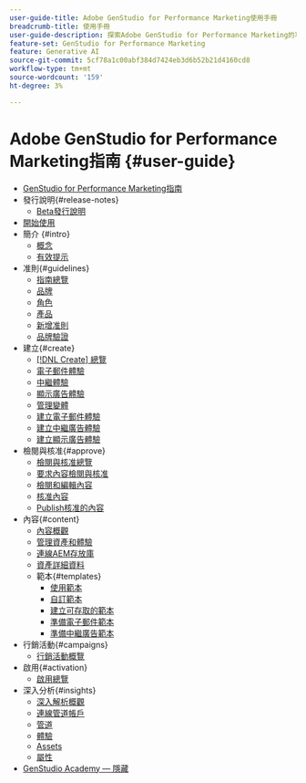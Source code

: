 ```yaml
---
user-guide-title: Adobe GenStudio for Performance Marketing使用手冊
breadcrumb-title: 使用手冊
user-guide-description: 探索Adobe GenStudio for Performance Marketing的功能。 瞭解如何快速建立品牌內資產、產生變數和最佳化體驗。
feature-set: GenStudio for Performance Marketing
feature: Generative AI
source-git-commit: 5cf78a1c00abf384d7424eb3d6b52b21d4160cd8
workflow-type: tm+mt
source-wordcount: '159'
ht-degree: 3%

---
```



# Adobe GenStudio for Performance Marketing指南 {#user-guide}

+ [GenStudio for Performance Marketing指南](home.md)
+ 發行說明{#release-notes}
   + [Beta發行說明](beta-release-notes.md)
+ [開始使用](get-started.md)
+ 簡介 {#intro}
   + [概念](concepts.md)
   + [有效提示](effective-prompts.md)
+ 准則{#guidelines}
   + [指南總覽](guidelines/overview.md)
   + [品牌](guidelines/brands.md)
   + [角色](guidelines/personas.md)
   + [產品](guidelines/products.md)
   + [新增准則](guidelines/add-guidelines.md)
   + [品牌驗證](guidelines/brand-validation.md)
+ 建立{#create}
   + [[!DNL Create] 總覽](create/overview.md)
   + [電子郵件體驗](create/email-experiences.md)
   + [中繼體驗](create/meta-experiences.md)
   + [顯示廣告體驗](create/display-ad-experiences.md)
   + [管理變體](create/manage-variants.md)
   + [建立電子郵件體驗](create/create-email-experience.md)
   + [建立中繼廣告體驗](create/create-meta-ad.md)
   + [建立顯示廣告體驗](create/create-display-ad.md)
+ 檢閱與核准{#approve}
   + [檢閱與核准總覽](approvals/overview.md)
   + [要求內容檢閱與核准](approvals/request-review.md)
   + [檢閱和編輯內容](approvals/review-and-edit.md)
   + [核准內容](approvals/approve-content.md)
   + [Publish核准的內容](approvals/publish-content.md)
+ 內容{#content}
   + [內容概觀](content/overview.md)
   + [管理資產和體驗](content/manage-assets.md)
   + [連線AEM存放庫](content/connect-aem-repo.md)
   + [資產詳細資料](content/asset-details.md)
   + 範本{#templates}
      + [使用範本](content/use-templates.md)
      + [自訂範本](content/customize-template.md)
      + [建立可存取的範本](content/accessibility-for-templates.md)
      + [準備電子郵件範本](content/email-template.md)
      + [準備中繼廣告範本](content/meta-template.md)
+ 行銷活動{#campaigns}
   + [行銷活動概覽](campaigns/overview.md)
+ 啟用{#activation}
   + [啟用總覽](activation/overview.md)
+ 深入分析{#insights}
   + [深入解析概觀](insights/overview.md)
   + [連線管道帳戶](insights/connect-channel.md)
   + [管道](insights/channels.md)
   + [體驗](insights/experiences.md)
   + [Assets](insights/assets.md)
   + [屬性](insights/attributes.md)
+ [GenStudio Academy — 隱藏](genstudioacademy.md)
